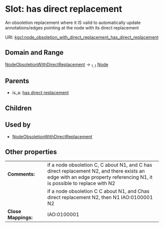 
# Slot: has direct replacement


An obsoletion replacement where it IS valid to automatically update annotations/edges pointing at the node with its direct replacement

URI: [kgcl:node_obsoletion_with_direct_replacement_has_direct_replacement](http://w3id.org/kgcl/node_obsoletion_with_direct_replacement_has_direct_replacement)


## Domain and Range

[NodeObsoletionWithDirectReplacement](NodeObsoletionWithDirectReplacement.md) &#8594;  <sub>1..1</sub> [Node](Node.md)

## Parents

 *  is_a: [has direct replacement](has_direct_replacement.md)

## Children


## Used by

 * [NodeObsoletionWithDirectReplacement](NodeObsoletionWithDirectReplacement.md)

## Other properties

|  |  |  |
| --- | --- | --- |
| **Comments:** | | if a node obsoletion C, C about N1, and C has direct replacement N2, and there exists an edge with an edge property referencing N1, it is possible to replace with N2 |
|  | | if a node obsoletion C C about N1, and Chas direct replacement N2, then N1 IAO:0100001 N2 |
| **Close Mappings:** | | IAO:0100001 |

